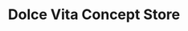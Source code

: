 ---
title: "Dolce Vita Concept Store"
url: /wertheim/dolce-vita-concept-store/
shop: Lebensmittel
---